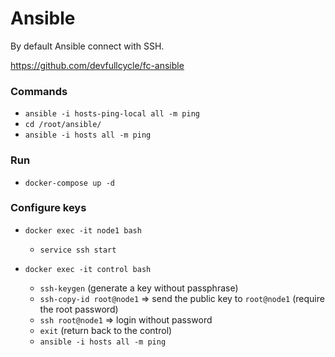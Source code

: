 # Ansible

By default Ansible connect with SSH.

https://github.com/devfullcycle/fc-ansible

### Commands

- `ansible -i hosts-ping-local all -m ping`
- `cd /root/ansible/`
- `ansible -i hosts all -m ping`

### Run

- `docker-compose up -d`

### Configure keys

- `docker exec -it node1 bash`

  - `service ssh start`

- `docker exec -it control bash`
  - `ssh-keygen` (generate a key without passphrase)
  - `ssh-copy-id root@node1` => send the public key to `root@node1` (require the root password)
  - `ssh root@node1` => login without password
  - `exit` (return back to the control)
  - `ansible -i hosts all -m ping`
